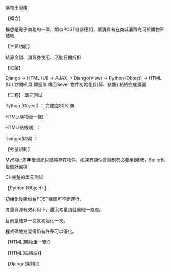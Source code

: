 購物車服務

【概念】

構想是電子商務的一環，類似POST機器應用，讓消費者在商城消費完可於購物車結帳

【主要功能】

結算金額、消費券使用、活動日期折扣

【框架】

Django → HTML (UI) → AJAX →  Django(View) →   Python (Object)    →    HTML (UI)
         訪問網頁    傳遞值     傳回Sever    物件初始化(計算、結帳)   結帳完成畫面
         
         
         
         
【工程】                                單元測試

Python (Object) ： 完成度80%               無

HTML(購物車一覽) ：

HTML(結帳端)     ：

Django(架構)     ：



【考量規劃】

MySQL-周年慶資訊只單純存在物件，如果有類似會員制勢必要用到DB，Sqlite也是個好選項

CI-完整的單元測試



【Python (Object) 】

初始化後類似台POST機器可不斷運行，

考量資源有效利用下，還沒考量到就讓他一直跑。

目前是結算一次就初始化一次。

程式碼地方覺得仍有許多可以優化。



【HTML(購物車一覽)】


【HTML(結帳端)】


【Django(架構)】
